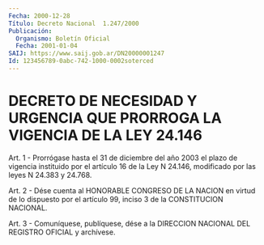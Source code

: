 ```yaml
---
Fecha: 2000-12-28
Título: Decreto Nacional  1.247/2000
Publicación:
  Organismo: Boletín Oficial
  Fecha: 2001-01-04
SAIJ: https://www.saij.gob.ar/DN20000001247
Id: 123456789-0abc-742-1000-0002soterced
---
```

# DECRETO DE NECESIDAD Y URGENCIA QUE PRORROGA LA VIGENCIA DE LA LEY 24.146

<a id="1"></a>
Art. 1 - Prorrógase hasta el 31 de diciembre del  año 2003 el plazo  de vigencia instituido por el artículo 16 de la Ley N  24.146, modificado por las leyes N 24.383 y 24.768.

<a id="2"></a>
Art. 2  - Dése cuenta al HONORABLE CONGRESO DE LA NACION en virtud de lo dispuesto  por  el  artículo 99, inciso 3 de la CONSTITUCION NACIONAL.

<a id="3"></a>
Art. 3 - Comuníquese, publíquese, dése a la DIRECCION NACIONAL DEL REGISTRO OFICIAL y archívese.